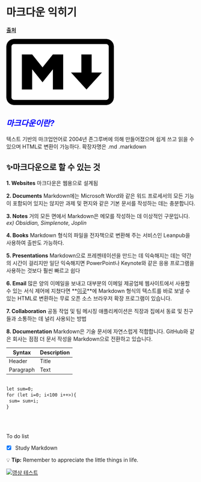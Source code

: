 # 마크다운 익히기

**[출처](https://www.markdownguide.org/)**

![마크다운 이미지](./마크다운.png)

<font color="Blue">*마크다운이란?*</font>
------------
텍스트 기반의 마크업언어로 2004년 존그루버에 의해 만들어졌으며 쉽게 쓰고 읽을 수 있으며 HTML로 변환이 가능하다.
확장자명은 .md .markdown 

## ✨마크다운으로 할 수 있는 것

**1. Websites**
마크다운은 웹용으로 설계됨

**2. Documents**
Markdown에는 Microsoft Word와 같은 워드 프로세서의 모든 기능이 포함되어 있지는 않지만 과제 및 편지와 같은 기본 문서를 작성하는 데는 충분합니다. 

**3. Notes**
거의 모든 면에서 Markdown은 메모를 작성하는 데 이상적인 구문입니다. 
*ex) Obsidian, Simplenote, Joplin*

**4. Books**
Markdown 형식의 파일을 전자책으로 변환해 주는 서비스인 Leanpub을 사용하여 출판도 가능하다.

**5. Presentations**
 Markdown으로 프레젠테이션을 만드는 데 익숙해지는 데는 약간의 시간이 걸리지만 일단 익숙해지면 PowerPoint나 Keynote와 같은 응용 프로그램을 사용하는 것보다 훨씬 빠르고 쉽다

**6. Email**
많은 양의 이메일을 보내고 대부분의 이메일 제공업체 웹사이트에서 사용할 수 있는 서식 제어에 지쳤다면 **[이곳](https://www.markdownguide.org/tools/markdown-here/)**에 Markdown 형식의 텍스트를 바로 보낼 수 있는 HTML로 변환하는 무료 오픈 소스 브라우저 확장 프로그램이 있습니다.

**7. Collaboration**
공동 작업 및 팀 메시징 애플리케이션은 직장과 집에서 동료 및 친구들과 소통하는 데 널리 사용되는 방법

**8. Documentation**
Markdown은 기술 문서에 자연스럽게 적합합니다. GitHub와 같은 회사는 점점 더 문서 작성을 Markdown으로 전환하고 있습니다.


| Syntax      | Description |
| ----------- | ----------- |
| Header      | Title       |
| Paragraph   | Text        |



<pre>
<code>
let sum=0;
for (let i=0; i<100 i++>){
 sum= sum+i;
}


</code>
</pre>
To do list
- [x] Study Markdown

:bulb: **Tip:** Remember to appreciate the little things in life.

[![영상 테스트](./_스크린샷%202024-04-28%20210359.png)](https://youtu.be/YAmLMohrus4?si=LK4l1Ypzduu_SYg0)